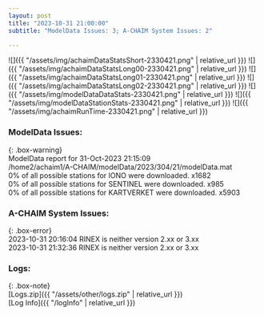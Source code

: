 ```yaml
---
layout: post
title: "2023-10-31 21:00:00"
subtitle: "ModelData Issues: 3; A-CHAIM System Issues: 2"

---
```


![]({{ "/assets/img/achaimDataStatsShort-2330421.png" | relative_url }})
![]({{ "/assets/img/achaimDataStatsLong00-2330421.png" | relative_url }})
![]({{ "/assets/img/achaimDataStatsLong01-2330421.png" | relative_url }})
![]({{ "/assets/img/achaimDataStatsLong02-2330421.png" | relative_url }})
![]({{ "/assets/img/modelDataDataStats-2330421.png" | relative_url }})
![]({{ "/assets/img/modelDataStationStats-2330421.png" | relative_url }})
![]({{ "/assets/img/achaimRunTime-2330421.png" | relative_url }})


### ModelData Issues:  
  
{: .box-warning}  
 ModelData report for 31-Oct-2023 21:15:09   
 /home2/achaim1/A-CHAIM/modelData/2023/304/21/modelData.mat   
 0% of all possible stations for IONO were downloaded. x1682   
 0% of all possible stations for SENTINEL were downloaded. x985   
 0% of all possible stations for KARTVERKET were downloaded. x5903   
  
### A-CHAIM System Issues:  
  
{: .box-error}  
2023-10-31 20:16:04 RINEX is neither version 2.xx or 3.xx  
2023-10-31 21:32:36 RINEX is neither version 2.xx or 3.xx  

### Logs:  
  
{: .box-note}  
[Logs.zip]({{ "/assets/other/logs.zip" | relative_url }})  
[Log Info]({{ "/logInfo" | relative_url }})  

